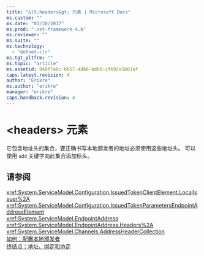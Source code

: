 ```yaml
---
title: "&lt;headers&gt; 元素 | Microsoft Docs"
ms.custom: ""
ms.date: "03/30/2017"
ms.prod: ".net-framework-4.6"
ms.reviewer: ""
ms.suite: ""
ms.technology: 
  - "dotnet-clr"
ms.tgt_pltfrm: ""
ms.topic: "article"
ms.assetid: 040f7a8c-bb57-4db6-bdb0-cfb92a1b01af
caps.latest.revision: 4
author: "Erikre"
ms.author: "erikre"
manager: "erikre"
caps.handback.revision: 4
---
```

# &lt;headers&gt; 元素
它包含地址头的集合，要正确书写本地颁发者的地址必须使用这些地址头。  可以使用 `add` 关键字向此集合添加标头。  
  
## 请参阅  
 <xref:System.ServiceModel.Configuration.IssuedTokenClientElement.LocalIssuer%2A>   
 <xref:System.ServiceModel.Configuration.IssuedTokenParametersEndpointAddressElement>   
 <xref:System.ServiceModel.EndpointAddress>   
 <xref:System.ServiceModel.EndpointAddress.Headers%2A>   
 <xref:System.ServiceModel.Channels.AddressHeaderCollection>   
 [如何：配置本地颁发者](../../../../../docs/framework/wcf/feature-details/how-to-configure-a-local-issuer.md)   
 [终结点：地址、绑定和协定](../../../../../docs/framework/wcf/feature-details/endpoints-addresses-bindings-and-contracts.md)